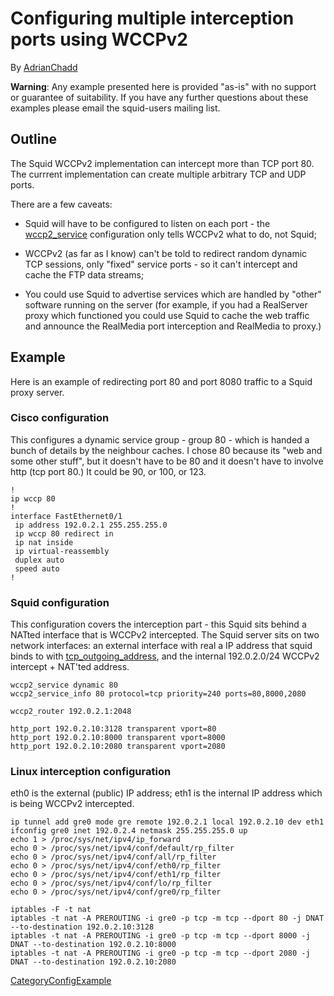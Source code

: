 # Configuring multiple interception ports using WCCPv2

By
[AdrianChadd](/AdrianChadd)

**Warning**: Any example presented here is provided "as-is" with no
support or guarantee of suitability. If you have any further questions
about these examples please email the squid-users mailing list.

## Outline

The Squid WCCPv2 implementation can intercept more than TCP port 80. The
currrent implementation can create multiple arbitrary TCP and UDP ports.

There are a few caveats:

  - Squid will have to be configured to listen on each port - the
    [wccp2\_service](http://www.squid-cache.org/Doc/config/wccp2_service)
    configuration only tells WCCPv2 what to do, not Squid;

  - WCCPv2 (as far as I know) can't be told to redirect random dynamic
    TCP sessions, only "fixed" service ports - so it can't intercept and
    cache the FTP data streams;

  - You could use Squid to advertise services which are handled by
    "other" software running on the server (for example, if you had a
    RealServer proxy which functioned you could use Squid to cache the
    web traffic and announce the RealMedia port interception and
    RealMedia to proxy.)

## Example

Here is an example of redirecting port 80 and port 8080 traffic to a
Squid proxy server.

### Cisco configuration

This configures a dynamic service group - group 80 - which is handed a
bunch of details by the neighbour caches. I chose 80 because its "web
and some other stuff", but it doesn't have to be 80 and it doesn't have
to involve http (tcp port 80.) It could be 90, or 100, or 123.

``` 
!                                                                                                                                        
ip wccp 80                                                                                                                               
!                                                                                                                                        
interface FastEthernet0/1                                                                                                                
 ip address 192.0.2.1 255.255.255.0                                                                                                    
 ip wccp 80 redirect in                                                                                                                  
 ip nat inside                                                                                                                           
 ip virtual-reassembly                                                                                                                   
 duplex auto                                                                                                                             
 speed auto                                                                                                                              
!                                                                                                                                        
```

### Squid configuration

This configuration covers the interception part - this Squid sits behind
a NATted interface that is WCCPv2 intercepted. The Squid server sits on
two network interfaces: an external interface with real a IP address
that squid binds to with
[tcp\_outgoing\_address](http://www.squid-cache.org/Doc/config/tcp_outgoing_address),
and the internal 192.0.2.0/24 WCCPv2 intercept + NAT'ted address.

``` 
wccp2_service dynamic 80                                                                                                                 
wccp2_service_info 80 protocol=tcp priority=240 ports=80,8000,2080                                                                       
                                                                                                                                         
wccp2_router 192.0.2.1:2048                                                                                                            
                                                                                                                                         
http_port 192.0.2.10:3128 transparent vport=80                                                                                         
http_port 192.0.2.10:8000 transparent vport=8000                                                                                       
http_port 192.0.2.10:2080 transparent vport=2080                                                                                       
```

### Linux interception configuration

eth0 is the external (public) IP address; eth1 is the internal IP
address which is being WCCPv2 intercepted.

    ip tunnel add gre0 mode gre remote 192.0.2.1 local 192.0.2.10 dev eth1
    ifconfig gre0 inet 192.0.2.4 netmask 255.255.255.0 up
    echo 1 > /proc/sys/net/ipv4/ip_forward
    echo 0 > /proc/sys/net/ipv4/conf/default/rp_filter
    echo 0 > /proc/sys/net/ipv4/conf/all/rp_filter
    echo 0 > /proc/sys/net/ipv4/conf/eth0/rp_filter
    echo 0 > /proc/sys/net/ipv4/conf/eth1/rp_filter
    echo 0 > /proc/sys/net/ipv4/conf/lo/rp_filter
    echo 0 > /proc/sys/net/ipv4/conf/gre0/rp_filter
    
    iptables -F -t nat
    iptables -t nat -A PREROUTING -i gre0 -p tcp -m tcp --dport 80 -j DNAT --to-destination 192.0.2.10:3128
    iptables -t nat -A PREROUTING -i gre0 -p tcp -m tcp --dport 8000 -j DNAT --to-destination 192.0.2.10:8000
    iptables -t nat -A PREROUTING -i gre0 -p tcp -m tcp --dport 2080 -j DNAT --to-destination 192.0.2.10:2080

[CategoryConfigExample](/CategoryConfigExample)
